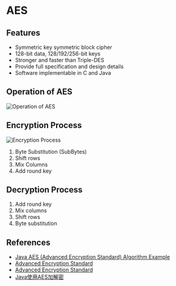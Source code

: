 # AES

## Features
- Symmetric key symmetric block cipher
- 128-bit data, 128/192/256-bit keys
- Stronger and faster than Triple-DES
- Provide full specification and design details
- Software implementable in C and Java

## Operation of AES
![Operation of AES](https://s0.wailian.download/2018/03/14/OperationofAES.jpg)

## Encryption Process
![Encryption Process](https://s0.wailian.download/2018/03/14/EncryptionProcess.jpg)

1. Byte Substitution (SubBytes)
1. Shift rows
1. Mix Columns
1. Add round key

## Decryption Process
1. Add round key
1. Mix columns
1. Shift rows
1. Byte substitution

## References
- [Java AES (Advanced Encryption Standard) Algorithm Example](https://howtodoinjava.com/security/java-aes-encryption-example/)
- [Advanced Encryption Standard](http://www.java2s.com/Tutorial/Java/0490__Security/0320__Digital-Signature-Algorithm.htm)
- [Advanced Encryption Standard](https://www.tutorialspoint.com/cryptography/advanced_encryption_standard.htm)
- [Java使用AES加解密](http://blog.csdn.net/elim168/article/details/73456866)
